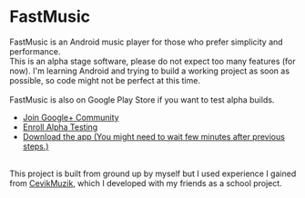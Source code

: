 # FastMusic
FastMusic is an Android music player for those who prefer simplicity and performance.
<br>
This is an alpha stage software, please do not expect too many features (for now). I'm learning Android and trying to build a working project as soon as possible, so code might not be perfect at this time.
<br>
<br>
FastMusic is also on Google Play Store if you want to test alpha builds.
<br>
<ul>
<li><a target="_blank"  href="https://plus.google.com/communities/109803960827857968828">Join Google+ Community</li>
<li><a target="_blank"  href="https://play.google.com/apps/testing/com.teknobolge.android.fastmusic">Enroll Alpha Testing</a></li>
<li><a target="_blank"  href="https://play.google.com/store/apps/details?id=com.teknobolge.android.fastmusic">Download the app (You might need to wait few minutes after previous steps.)</a></li>
</ul>
<br>
This project is built from ground up by myself but I used experience I gained from <a target="_blank" href="https://github.com/okrt/CevikMuzik">CevikMuzik</a>, which I developed with my friends as a school project.